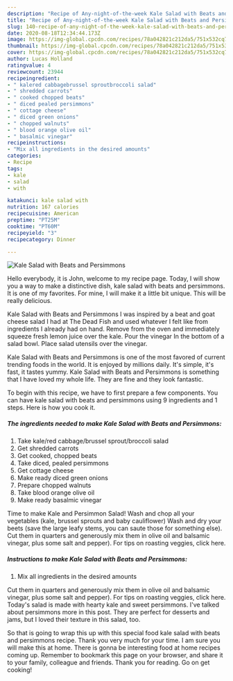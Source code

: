 ```yaml
---
description: "Recipe of Any-night-of-the-week Kale Salad with Beats and Persimmons"
title: "Recipe of Any-night-of-the-week Kale Salad with Beats and Persimmons"
slug: 140-recipe-of-any-night-of-the-week-kale-salad-with-beats-and-persimmons
date: 2020-08-18T12:34:44.173Z
image: https://img-global.cpcdn.com/recipes/78a042821c212da5/751x532cq70/kale-salad-with-beats-and-persimmons-recipe-main-photo.jpg
thumbnail: https://img-global.cpcdn.com/recipes/78a042821c212da5/751x532cq70/kale-salad-with-beats-and-persimmons-recipe-main-photo.jpg
cover: https://img-global.cpcdn.com/recipes/78a042821c212da5/751x532cq70/kale-salad-with-beats-and-persimmons-recipe-main-photo.jpg
author: Lucas Holland
ratingvalue: 4
reviewcount: 23944
recipeingredient:
- " kalered cabbagebrussel sproutbroccoli salad"
- " shredded carrots"
- " cooked chopped beats"
- " diced pealed persimmons"
- " cottage cheese"
- " diced green onions"
- " chopped walnuts"
- " blood orange olive oil"
- " basalmic vinegar"
recipeinstructions:
- "Mix all ingredients in the desired amounts"
categories:
- Recipe
tags:
- kale
- salad
- with

katakunci: kale salad with 
nutrition: 167 calories
recipecuisine: American
preptime: "PT25M"
cooktime: "PT60M"
recipeyield: "3"
recipecategory: Dinner

---
```



![Kale Salad with Beats and Persimmons](https://img-global.cpcdn.com/recipes/78a042821c212da5/751x532cq70/kale-salad-with-beats-and-persimmons-recipe-main-photo.jpg)

Hello everybody, it is John, welcome to my recipe page. Today, I will show you a way to make a distinctive dish, kale salad with beats and persimmons. It is one of my favorites. For mine, I will make it a little bit unique. This will be really delicious.

Kale Salad with Beats and Persimmons I was inspired by a beat and goat cheese salad I had at The Dead Fish and used whatever I felt like from ingredients I already had on hand. Remove from the oven and immediately squeeze fresh lemon juice over the kale. Pour the vinegar In the bottom of a salad bowl. Place salad utensils over the vinegar.

Kale Salad with Beats and Persimmons is one of the most favored of current trending foods in the world. It is enjoyed by millions daily. It's simple, it's fast, it tastes yummy. Kale Salad with Beats and Persimmons is something that I have loved my whole life. They are fine and they look fantastic.


To begin with this recipe, we have to first prepare a few components. You can have kale salad with beats and persimmons using 9 ingredients and 1 steps. Here is how you cook it.

<!--inarticleads1-->

##### The ingredients needed to make Kale Salad with Beats and Persimmons:

1. Take  kale/red cabbage/brussel sprout/broccoli salad
1. Get  shredded carrots
1. Get  cooked, chopped beats
1. Take  diced, pealed persimmons
1. Get  cottage cheese
1. Make ready  diced green onions
1. Prepare  chopped walnuts
1. Take  blood orange olive oil
1. Make ready  basalmic vinegar


Time to make Kale and Persimmon Salad! Wash and chop all your vegetables (kale, brussel sprouts and baby cauliflower) Wash and dry your beets (save the large leafy stems, you can saute those for something else). Cut them in quarters and generously mix them in olive oil and balsamic vinegar, plus some salt and pepper). For tips on roasting veggies, click here. 

<!--inarticleads2-->

##### Instructions to make Kale Salad with Beats and Persimmons:

1. Mix all ingredients in the desired amounts


Cut them in quarters and generously mix them in olive oil and balsamic vinegar, plus some salt and pepper). For tips on roasting veggies, click here. Today&#39;s salad is made with hearty kale and sweet persimmons. I&#39;ve talked about persimmons more in this post. They are perfect for desserts and jams, but I loved their texture in this salad, too. 

So that is going to wrap this up with this special food kale salad with beats and persimmons recipe. Thank you very much for your time. I am sure you will make this at home. There is gonna be interesting food at home recipes coming up. Remember to bookmark this page on your browser, and share it to your family, colleague and friends. Thank you for reading. Go on get cooking!
